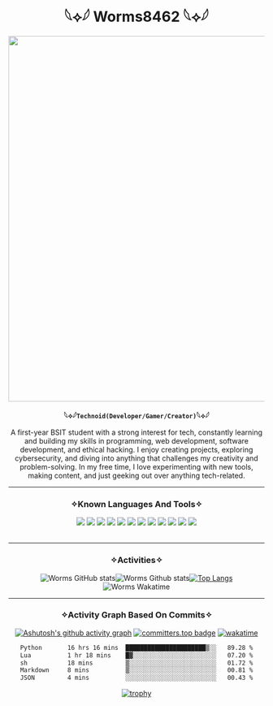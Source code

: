 <div align="center">

<h1 align="center">𓆩⟡𓆪 Worms8462 𓆩⟡𓆪</h1>

<img width="720" src="https://media1.giphy.com/media/v1.Y2lkPTc5MGI3NjExZXBnNXBxNmZpZjh5b3UwMnNtcHJzdHEzMWJoNGt6cThwODB5bXg2cyZlcD12MV9pbnRlcm5hbF9naWZfYnlfaWQmY3Q9Zw/pVGsAWjzvXcZW4ZBTE/giphy.gif">

  
**𓆩⟡𓆪`Technoid(Developer/Gamer/Creator)`𓆩⟡𓆪**
<p>A first-year BSIT student with a strong interest for tech, constantly learning and building my skills in programming, web development, software development, and ethical hacking. I enjoy creating projects, exploring cybersecurity, and diving into anything that challenges my creativity and problem-solving. In my free time, I love experimenting with new tools, making content, and just geeking out over anything tech-related.</p>

</div>

---

<div align="center">

<h3>✧Known Languages And Tools✧</h3>
  <!-- Row 1 -->
  <img src="https://img.shields.io/badge/Linux-FCC624?style=for-the-badge&logo=linux&logoColor=black"/>
  <img src="https://img.shields.io/badge/Arch_Linux-1793D1?style=for-the-badge&logo=archlinux&logoColor=white"/>
  <img src="https://img.shields.io/badge/Neovim-57A143?style=for-the-badge&logo=neovim&logoColor=white"/>
  <img src="https://img.shields.io/badge/Bash-121011?style=for-the-badge&logo=gnubash&logoColor=white"/>

  <!-- Row 2 -->
  <img src="https://img.shields.io/badge/Git-F05032?style=for-the-badge&logo=git&logoColor=white"/>
  <img src="https://img.shields.io/badge/GitHub-181717?style=for-the-badge&logo=github&logoColor=white"/>
  <img src="https://img.shields.io/badge/Python-3776AB?style=for-the-badge&logo=python&logoColor=white"/>
  <img src="https://img.shields.io/badge/HTML5-E34F26?style=for-the-badge&logo=html5&logoColor=white"/>

  <!-- Row 3 -->
  <img src="https://img.shields.io/badge/CSS3-1572B6?style=for-the-badge&logo=css3&logoColor=white"/>
  <img src="https://img.shields.io/badge/JavaScript-F7DF1E?style=for-the-badge&logo=javascript&logoColor=black"/>
  <img src="https://img.shields.io/badge/Figma-F24E1E?style=for-the-badge&logo=figma&logoColor=white"/>
  <img src="https://img.shields.io/badge/Stack_Overflow-F58025?style=for-the-badge&logo=stackoverflow&logoColor=white"/>

</div>


<br>

---

<div align="center">

<h3>✧Activities✧</h3>

![Worms GitHub stats](https://github-readme-stats.vercel.app/api?username=gb8462&show_icons=true&theme=apprentice&hide_border=true)![Worms Github stats](https://github-profile-summary-cards.vercel.app/api/cards/most-commit-language?username=gb8462&theme=apprentice)[![Top Langs](https://github-readme-stats.vercel.app/api/top-langs/?username=gb8462&layout=donut&theme=apprentice&hide_border=true)](https://github.com/gb8462/github-readme-stats)![Worms Wakatime](https://github-readme-stats.vercel.app/api/wakatime?username=gb8462&layout=compact&langs_count=10&theme=apprentice&hide_border=true)

---

<h3>✧Activity Graph Based On Commits✧</h3>

[![Ashutosh's github activity graph](https://github-readme-activity-graph.vercel.app/graph?username=gb8462&theme=react&bg_color=242424)](https://github.com/gb8462/github-readme-activity-graph)
[![committers.top badge](https://user-badge.committers.top/philippines/gb8462.svg)](https://user-badge.committers.top/philippines/gb8462)
[![wakatime](https://wakatime.com/badge/user/a2f6e923-a1e9-4c25-a204-b5188db0ae9f.svg)](https://wakatime.com/@a2f6e923-a1e9-4c25-a204-b5188db0ae9f)


<!--START_SECTION:waka-->

```txt
Python       16 hrs 16 mins  ██████████████████████▒░░   89.28 %
Lua          1 hr 18 mins    █▓░░░░░░░░░░░░░░░░░░░░░░░   07.20 %
sh           18 mins         ▒░░░░░░░░░░░░░░░░░░░░░░░░   01.72 %
Markdown     8 mins          ▒░░░░░░░░░░░░░░░░░░░░░░░░   00.81 %
JSON         4 mins          ░░░░░░░░░░░░░░░░░░░░░░░░░   00.43 %
```

<!--END_SECTION:waka-->

[![trophy](https://github-profile-trophy.vercel.app/?username=gb8462&theme=nord)](https://github.com/gb8462/github-profile-trophy)

</div>
